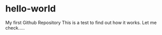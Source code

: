 # hello-world
My first Github Repository
This is a test to find out how it works.
Let me check.....
